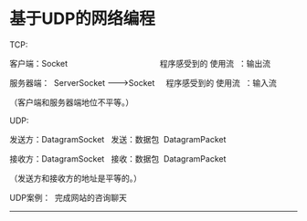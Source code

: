 ﻿
# 基于UDP的网络编程

TCP: 




客户端：Socket                                         程序感受到的 使用流  ：输出流 

服务器端：  ServerSocket --->Socket     程序感受到的 使用流  ：输入流 

（客户端和服务器端地位不平等。） 










UDP: 

发送方：DatagramSocket   发送：数据包  DatagramPacket 

接收方：DatagramSocket   接收：数据包  DatagramPacket 

（发送方和接收方的地址是平等的。） 







UDP案例：  完成网站的咨询聊天 















------------------------------------------------------------


